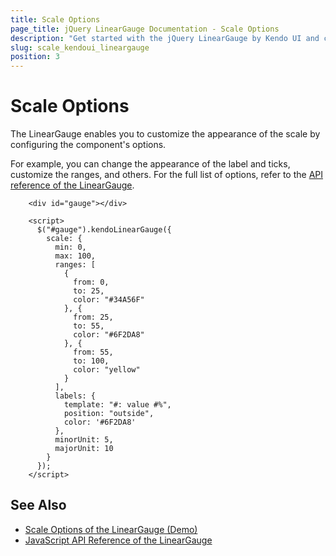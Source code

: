 ```yaml
---
title: Scale Options
page_title: jQuery LinearGauge Documentation - Scale Options
description: "Get started with the jQuery LinearGauge by Kendo UI and customize the options of its scale."
slug: scale_kendoui_lineargauge
position: 3
---
```


# Scale Options

The LinearGauge enables you to customize the appearance of the scale by configuring the component's options.

For example, you can change the appearance of the label and ticks, customize the ranges, and others. For the full list of options, refer to the [API reference of the LinearGauge](/api/javascript/dataviz/ui/lineargauge).

```dojo
    <div id="gauge"></div>

    <script>
      $("#gauge").kendoLinearGauge({
        scale: {
          min: 0,
          max: 100,
          ranges: [
            {
              from: 0,
              to: 25,
              color: "#34A56F"
            }, {
              from: 25,
              to: 55,
              color: "#6F2DA8"
            }, {
              from: 55,
              to: 100,
              color: "yellow"
            }
          ],
          labels: {
            template: "#: value #%",
            position: "outside",
            color: '#6F2DA8'
          },
          minorUnit: 5,
          majorUnit: 10
        }
      });
    </script>
```

## See Also

* [Scale Options of the LinearGauge (Demo)](https://demos.telerik.com/kendo-ui/linear-gauge/scale-options)
* [JavaScript API Reference of the LinearGauge](/api/javascript/dataviz/ui/lineargauge)
